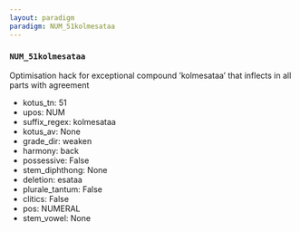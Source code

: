 ```yaml
---
layout: paradigm
paradigm: NUM_51kolmesataa
---
```

### ` NUM_51kolmesataa `

Optimisation hack for exceptional compound ’kolmesataa’ that inflects in all parts with agreement
* kotus_tn: 51
* upos: NUM
* suffix_regex: kolmesataa
* kotus_av: None
* grade_dir: weaken
* harmony: back
* possessive: False
* stem_diphthong: None
* deletion: esataa
* plurale_tantum: False
* clitics: False
* pos: NUMERAL
* stem_vowel: None
